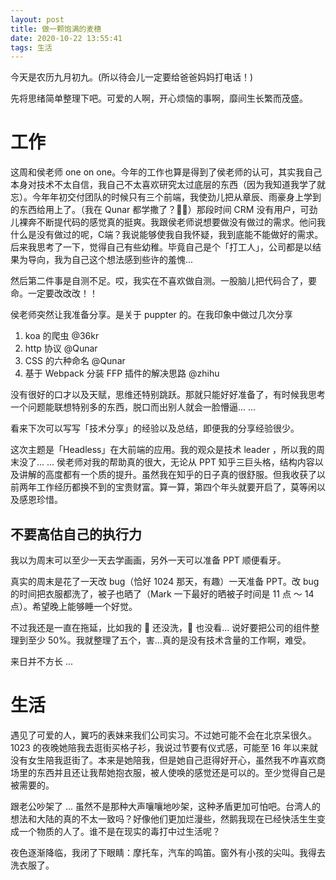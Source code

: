 ```yaml
---
layout: post
title: 做一颗饱满的麦穗
date: 2020-10-22 13:55:41
tags: 生活
---
```


今天是农历九月初九。(所以待会儿一定要给爸爸妈妈打电话！)

先将思绪简单整理下吧。可爱的人啊，开心烦恼的事啊，靡间生长繁而茂盛。

# 工作

这周和侯老师 one on one。今年的工作也算是得到了侯老师的认可，其实我自己本身对技术不太自信，我自己不太喜欢研究太过底层的东西（因为我知道我学了就忘）。今年年初交付团队的时候只有三个前端，我使劲儿把从章辰、雨豪身上学到的东西给用上了。（我在 Qunar 都学撒了？🤦‍♀️）那段时间 CRM 没有用户，可劲儿裸奔不断提代码的感觉真的挺爽。我跟侯老师说想要做没有做过的需求。他问我什么是没有做过的呢，C端？我说能够使我自我怀疑，我到底能不能做好的需求。后来我思考了一下，觉得自己有些幼稚。毕竟自己是个「打工人」，公司都是以结果为导向，我为自己这个想法感到些许的羞愧...

然后第二件事是自测不足。哎，我实在不喜欢做自测。一股脑儿把代码合了，要命。一定要改改改！！

侯老师突然让我准备分享。是关于 puppter 的。在我印象中做过几次分享

1. koa 的爬虫 @36kr
2. http 协议 @Qunar
3. CSS 的六种命名 @Qunar
4. 基于 Webpack 分装 FFP 插件的解决思路 @zhihu

没有很好的口才以及天赋，思维还特别跳跃。那就只能好好准备了，有时候我思考一个问题能联想特别多的东西，脱口而出别人就会一脸懵逼... ...

看来下次可以写写「技术分享」的经验以及总结，即便我的分享经验很少。

这次主题是「Headless」在大前端的应用。我的观众是技术 leader ，所以我的周末没了... ... 侯老师对我的帮助真的很大，无论从 PPT 知乎三巨头格，结构内容以及讲解的高度都有一个质的提升。虽然我在知乎的日子真的很舒服。但我收获了以前两年工作经历都换不到的宝贵财富。算一算，第四个年头就要开启了，莫等闲以及感恩珍惜。



## 不要高估自己的执行力

我以为周末可以至少一天去学画画，另外一天可以准备 PPT 顺便看牙。

真实的周末是花了一天改 bug（恰好 1024 那天，有趣）一天准备 PPT。改 bug 的时间把衣服都洗了，被子也晒了（Mark 一下最好的晒被子时间是 11 点 ～ 14 点）。希望晚上能够睡一个好觉。

不过我还是一直在拖延，比如我的 👙 还没洗，🦷 也没看... 说好要把公司的组件整理到至少 50%。我就整理了五个，害...真的是没有技术含量的工作啊，难受。


来日并不方长 ...


# 生活

遇见了可爱的人，翼巧的表妹来我们公司实习。不过她可能不会在北京呆很久。1023 的夜晚她陪我去逛街买格子衫，我说过节要有仪式感，可能至 16 年以来就没有女生陪我逛街了。本来是她陪我，但是她自己逛得好开心，虽然我不咋喜欢商场里的东西并且还让我帮她抱衣服，被人使唤的感觉还是可以的。至少觉得自己是被需要的。

跟老公吵架了 ... 虽然不是那种大声嚷嚷地吵架，这种矛盾更加可怕吧。台湾人的想法和大陆的真的不太一致吗？好像他们更加烂漫些，然鹅我现在已经快活生生变成一个物质的人了。谁不是在现实的毒打中过生活呢？


夜色逐渐降临，我闭了下眼睛：摩托车，汽车的鸣笛。窗外有小孩的尖叫。我得去洗衣服了。
